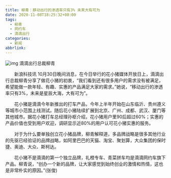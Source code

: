 ```yaml
---
title: 柳青：移动出行的渗透率只有3% 未来大有可为
date: 2020-11-08T18:25:32+08:00
tags:
  - 柳青
  - 网约车
  - 滴滴出行
categories:
  - 新闻
abbrlink:
---
```


![img](https://cdn.jsdelivr.net/gh/yakeing/Documentation@main/Hexo/images/c6f5-kcieyvy8025899.jpg)
滴滴出行总裁柳青

　　新浪科技讯 10月30日晚间消息，在今日举行的花小猪媒体开放日上，滴滴出行总裁柳青分享了做花小猪的初衷，“我们看到还有很多用户的需求没有被满足，希望能做一款年轻、有趣、实惠的产品满足大家的需求。”她说，“移动出行的渗透率只有3%，未来是星辰大海，大有可为”。

　　花小猪是滴滴今年新推出的打车产品，今年上半年开始在山东临沂、贵州遵义等城市小范围上线测试。随后花小猪陆续扩展到北京、广州、成都、武汉、厦门等其他城市。据花小猪打车总经理孙枢介绍，花小猪用户里90后超过60%；实惠的产品价值也受到用户欢迎，调研显示近80%的用户认可花小猪实惠的服务。

　　对于为什么要单独创立花小猪品牌，柳青解释道，多品牌战略是很多其他行业的先驱已经验证的品牌战略，如阿里巴巴的天猫、淘宝、聚划算，大众集团的保时捷、奥迪、大众、斯柯达。

　　花小猪不是滴滴的第一个独立品牌，礼橙专车、青菜拼车均是滴滴网约车旗下产品。柳青说，“创办一个新的品牌，让大家感觉到始终创业的激情和热情，这也是非常朴实的原因。”(张俊)